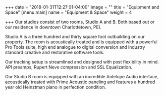 +++
date = "2018-01-31T12:27:01-04:00"
image = ""
title = "Equipment and Space"
[menu.main]
name = "Equipment & Space"
weight = 4

+++
Our studios consist of two rooms, Studio A and B.  Both based out or our residence in downtown Charlottetown, PEI.

Studio A is a three hundred and thirty square foot outbuilding on our property.  The room is acoustically treated and is equipped with a powerful Pro Tools suite, high end analogue to digital conversion and industry standard creative and restorative software tools.

Our tracking setup is streamlined and designed with post flexibility in mind.  API preamps, Rupert Neve compression and SSL Equalization.  

Our Studio B room is equipped with an incredible Antelope Audio interface, acoustically treated with Prime Acoustic paneling and features a hundred year old Heinztman piano in perfection condition.